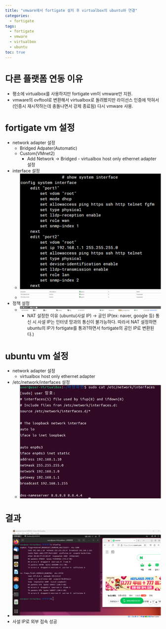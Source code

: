 ```yaml
---
title: "vmware에서 fortigate 설치 후 virtualbox의 ubuntu와 연결"
categories: 
  - fortigate
tags:
  - fortigate
  - vmware
  - virtualbox
  - ubuntu
toc: true
---
```

# 다른 플랫폼 연동 이유
- 평소에 virtualbox를 사용하지만 fortigate vm이 vmware만 지원.
- vmware의 ovftool로 변환해서 virtualbox로 돌려봤지만 라이선스 인증에 막혀서(인증시 재시작하는데 충돌나면서 강제 종료됨) 다시 vmware 사용.
# fortigate vm 설정
- network adapter 설정
    - Bridged Adpater(Automatic)
    - Custom(VMnet2)
        - Add Network -> Bridged - virtualbox host only ethernet adapter 설정
- interface 설정
    - ![img](/assets/images/fortivm.png)
    - ![img](/assets/images/forti2.png)
- 정책 설정
    - ![img](/assets/images/forti1.png)
        - NAT 설정한 이유 (ubuntu(사설 IP) -> 공인 IP(ex: naver, google 등) 통신 시 사설 IP는 인터넷 망과의 통신이 불가능하다. 따라서 NAT 설정하면 ubuntu의 IP가 fortigate를 통과?하면서 fortigate의 공인 IP로 변환된다.)
# ubuntu vm 설정
- network adapter 설정
    - virtualbox host only ethernet adapter
- /etc/network/interfaces 설정
    - ![img](/assets/images/ubuntu.png)

# 결과
 - ![img](/assets/images/ubuntufinal.png)
 - 사설 IP로 외부 접속 성공